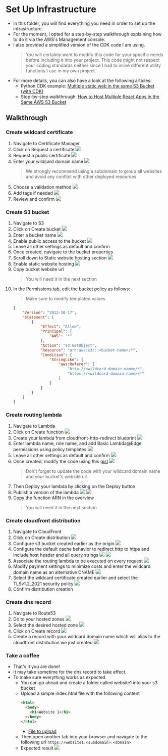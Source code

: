 # Set Up Infrastructure

- In this folder, you will find everything you need in order to set up the infrastructure.
- For the moment, I opted for a step-by-step walkthrough explaining how to do it via the 
  AWS's Management console.
- I also provided a simplified version of the CDK code I am using.
  > You will certainly want to modify this code for your specific needs before including it into
  > your project. This code might not respect your coding standards neither since I had to inline
  > different utility functions I use in my own project.
- For more details, you can also have a look at the following articles:
  - Python CDK example: [Multiple static web in the same S3 Bucket (with CDK)](https://rubenjgarcia.cloud/multiple-static-web-same-s3-bucket/)
  - Step-by-step walkthrough: [How to Host Multiple React Apps in the Same AWS S3 Bucket](https://karen-kua.medium.com/how-to-host-multiple-react-apps-in-the-same-aws-s3-bucket-cloudfront-c518c2b38408)

## Walkthrough

### Create wildcard certificate

1. Navigate to Certificate Manager 
1. Click on Request a certificate
   ![](./img/requestCertificate1.png)
1. Request a public certificate
   ![](./img/requestCertificate2.png)
1. Enter your wildcard domain name
   ![](./img/requestCertificate3.png)
   > We strongly recommend using a subdomain to group all websites and
   > avoid any conflict with other deployed resources
1. Choose a validation method
   ![](./img/requestCertificate4.png)
1. Add tags if needed
   ![](./img/requestCertificate5.png)
1. Review and confirm
   ![](./img/requestCertificate6.png)

### Create S3 bucket

1. Navigate to S3
1. Click on Create bucket
   ![](./img/createBucket1.png)
1. Enter a bucket name
   ![](./img/createBucket2.png)
1. Enable public access to the bucket
   ![](./img/createBucket3.png)
1. Leave all other settings as default and confirm
1. Once created, navigate to the bucket properties
1. Scroll down to Static website hosting section
   ![](./img/createBucket4.png)
1. Enable static website hosting
   ![](./img/createBucket5.png)
1. Copy bucket website url
   > You will need it in the next section
1. In the Permissions tab, edit the bucket policy as follows:
   > Make sure to modify templated values
   ```json
   {
       "Version": "2012-10-17",
       "Statement": [
           {
               "Effect": "Allow",
               "Principal": {
                   "AWS": "*"
               },
               "Action": "s3:GetObject",
               "Resource": "arn:aws:s3:::<bucket-name>/*",
               "Condition": {
                   "StringLike": {
                       "aws:Referer": [
                           "http://<wildcard-domain-name>/*",
                           "https://<wildcard-domain-name>/*"
                       ]
                   }
               }
           }
       ]
   }
   ```

### Create routing lambda

1. Navigate to Lambda
1. Click on Create function
   ![](./img/createLambda1.png)
1. Create your lambda from cloudfront-http-redirect blueprint
   ![](./img/createLambda2.png)
1. Enter lambda name, role name, and add Basic Lambda@Edge permissions using policy templates
   ![](./img/createLambda3.png)
1. Leave all other settings as default and confirm
   ![](./img/createLambda4.png)
1. Once created, modify the code using this [gist](https://gist.github.com/SamuelCabralCruz/2a1a44ccc3a43b64024bd1da364c99bc) 
   ![](./img/createLambda5.png)
   > Don't forget to update the code with your wildcard domain name and your bucket's website url
1. Then Deploy your lambda by clicking on the Deploy button
1. Publish a version of the lambda
   ![](./img/createLambda6.png)
   ![](./img/createLambda7.png)
1. Copy the function ARN in the overview
   > You will need it in the next section

### Create cloudfront distribution

1. Navigate to CloudFront
1. Click on Create distribution
   ![](./img/createCdn1.png)
1. Configure s3 bucket created earlier as the origin
   ![](./img/createCdn2.png)
1. Configure the default cache behavior to redirect http to https and include
   host header and all query strings
   ![](./img/createCdn3.png)
   ![](./img/createCdn4.png)
1. Associate the routing lambda to be executed on every request
   ![](./img/createCdn5.png)
1. Modify payment settings to minimize costs and enter the wildcard domain name as an alternative CNAME
   ![](./img/createCdn6.png)
1. Select the wildcard certificate created earlier and select the TLSv1.2_2021 security policy
   ![](./img/createCdn7.png)
1. Confirm distribution creation

### Create dns record

1. Navigate to Route53
1. Go to your hosted zones
   ![](./img/createRecord1.png)
1. Select the desired hosted zone
   ![](./img/createRecord2.png)
1. Click on Create record
   ![](./img/createRecord3.png)
1. Create a record with your wildcard domain name which will alias to the cloudfront distribution we just created
   ![](./img/createRecord4.png)

### Take a coffee

- That's it you are done!
- It may take sometime for the dns record to take effect.
- To make sure everything works as expected
   - You can go ahead and create a folder called website1 into your s3 bucket
   - Upload a simple index.html file with the following content
     ```html
     <html>
       <body>
         <h1>Website 1</h1>            
       </body>
     </html>
     ```
     - [File to upload](./index.html)
   - Then open another tab into your browser and navigate to the following url
      `https://website1.<subdomain>.<domain>`
   - Expected result
     ![](./img/result.png)
